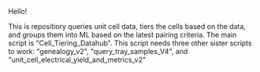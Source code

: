 Hello! 

This is repositiory queries unit cell data, tiers the cells based on the data, and groups them into ML based on the latest pairing criteria. The main script is "Cell_Tiering_Datahub". This script needs three other sister scripts to work: "genealogy_v2", "query_tray_samples_V4", and "unit_cell_electrical_yield_and_metrics_v2"
